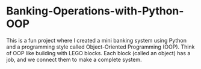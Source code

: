 # Banking-Operations-with-Python-OOP
This is a fun project where I created a mini banking system using Python and a programming style called Object-Oriented Programming (OOP).
Think of OOP like building with LEGO blocks. Each block (called an object) has a job, and we connect them to make a complete system.
